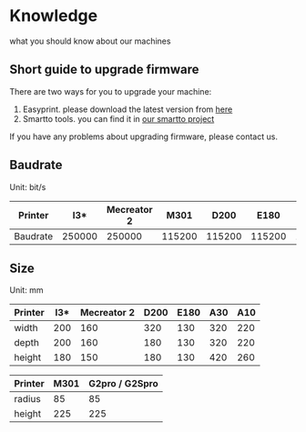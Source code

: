 # Knowledge
what you should know about our machines

## Short guide to upgrade firmware
There are two ways for you to upgrade your machine:
1. Easyprint. please download the latest version from [here](http://www.geeetech.com/firmware/EasyPrint3D.exe)
2. Smartto tools. you can find it in [our smartto project](https://github.com/Geeetech3D/Smartto-Eclipse/tree/master/tools) 

If you have any problems about upgrading firmware, please contact us.

## Baudrate
Unit: bit/s

Printer | I3* | Mecreator 2 | M301 | D200 | E180 | A30 | A10 | G2Spro / G2pro
--- | --- | --- | --- | --- | --- | --- | --- | ---
Baudrate | 250000 | 250000 | 115200 | 115200 | 115200 | 115200 | 250000 | 250000 

## Size
Unit: mm

Printer | I3* | Mecreator 2 | D200 | E180 | A30 | A10
--- | --- | --- | --- | --- | --- | --- 
width | 200 | 160 | 320 | 130 | 320 | 220
depth | 200 | 160 | 180 | 130 | 320 | 220 
height | 180 | 150 | 180 | 130 | 420 | 260 

Printer | M301 | G2pro / G2Spro
--- | --- | ---
radius | 85 | 85
height | 225 | 225
